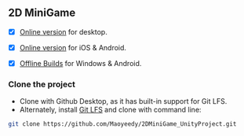 ## 2D MiniGame
- [x] [Online version](https://play.unity.com/mg/other/2dminigame-webgl-desktop-2) for desktop.
- [x] [Online version](https://play.unity.com/mg/other/2dminigame-webgl) for iOS & Android.
- [x] [Offline Builds](https://github.com/Maoyeedy/2DMiniGame_UnityProject/releases) for Windows & Android.


### Clone the project
- Clone with Github Desktop, as it has built-in support for Git LFS.
- Alternately, install [Git LFS](https://git-lfs.com/) and clone with command line:
```bash
git clone https://github.com/Maoyeedy/2DMiniGame_UnityProject.git
```
